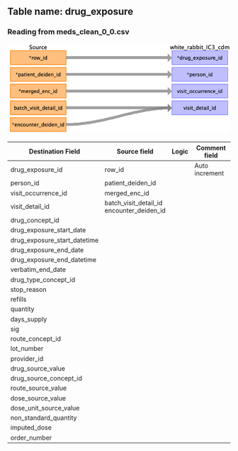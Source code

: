 ## Table name: drug_exposure

### Reading from meds_clean_0_0.csv

![](../md_files/image35.png)

| Destination Field | Source field | Logic | Comment field |
| --- | --- | --- | --- |
| drug_exposure_id | row_id |  | Auto increment |
| person_id | patient_deiden_id |  |  |
| visit_occurrence_id | merged_enc_id |  |  |
| visit_detail_id | batch_visit_detail_id<br />encounter_deiden_id |  |  |
| drug_concept_id |  |  |  |
| drug_exposure_start_date |  |  |  |
| drug_exposure_start_datetime |  |  |  |
| drug_exposure_end_date |  |  |  |
| drug_exposure_end_datetime |  |  |  |
| verbatim_end_date |  |  |  |
| drug_type_concept_id |  |  |  |
| stop_reason |  |  |  |
| refills |  |  |  |
| quantity |  |  |  |
| days_supply |  |  |  |
| sig |  |  |  |
| route_concept_id |  |  |  |
| lot_number |  |  |  |
| provider_id |  |  |  |
| drug_source_value |  |  |  |
| drug_source_concept_id |  |  |  |
| route_source_value |  |  |  |
| dose_source_value |  |  |  |
| dose_unit_source_value |  |  |  |
| non_standard_quantity |  |  |  |
| imputed_dose |  |  |  |
| order_number |  |  |  |

